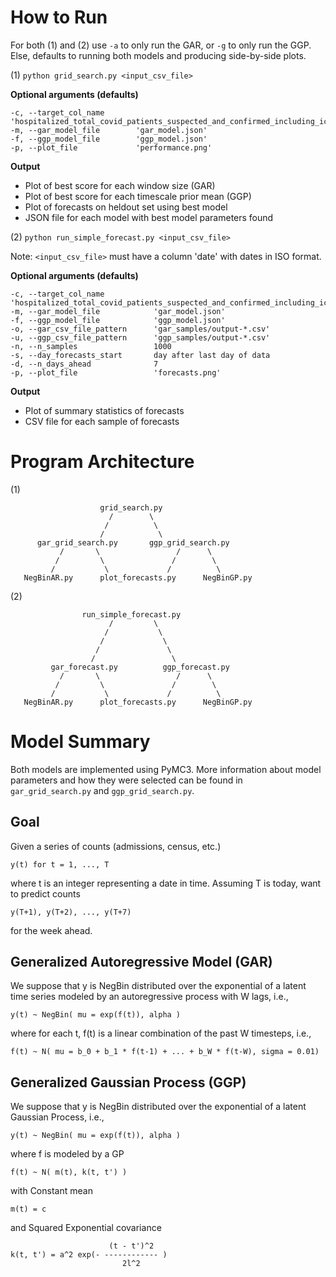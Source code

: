 How to Run
==========
For both (1) and (2)
    use `-a` to only run the GAR,
    or `-g` to only run the GGP.
Else, defaults to running both models and producing side-by-side plots.

(1) `python grid_search.py <input_csv_file>`

**Optional arguments (defaults)**

    -c, --target_col_name       'hospitalized_total_covid_patients_suspected_and_confirmed_including_icu'
    -m, --gar_model_file        'gar_model.json'
    -f, --ggp_model_file        'ggp_model.json'
    -p, --plot_file             'performance.png'

**Output**
* Plot of best score for each window size (GAR)
* Plot of best score for each timescale prior mean (GGP)
* Plot of forecasts on heldout set using best model
* JSON file for each model with best model parameters found

(2) `python run_simple_forecast.py <input_csv_file>`

Note: `<input_csv_file>` must have a column 'date' with dates in ISO format.

**Optional arguments (defaults)**

    -c, --target_col_name           'hospitalized_total_covid_patients_suspected_and_confirmed_including_icu'
    -m, --gar_model_file            'gar_model.json'
    -f, --ggp_model_file            'ggp_model.json'
    -o, --gar_csv_file_pattern      'gar_samples/output-*.csv'
    -u, --ggp_csv_file_pattern      'ggp_samples/output-*.csv'
    -n, --n_samples                 1000
    -s, --day_forecasts_start       day after last day of data
    -d, --n_days_ahead              7
    -p, --plot_file                 'forecasts.png'

**Output**
* Plot of summary statistics of forecasts
* CSV file for each sample of forecasts


Program Architecture
====================
(1)                 

                        grid_search.py
                          /        \
                         /          \
                        /            \
          gar_grid_search.py       ggp_grid_search.py
               /       \                 /      \
              /         \               /        \
             /           \             /          \
       NegBinAR.py      plot_forecasts.py      NegBinGP.py   


(2)             

                    run_simple_forecast.py
                          /         \
                         /           \
                        /             \
                       /               \
                      /                 \
             gar_forecast.py          ggp_forecast.py
               /       \                 /      \
              /         \               /        \
             /           \             /          \
       NegBinAR.py      plot_forecasts.py      NegBinGP.py                 

Model Summary
=============
Both models are implemented using PyMC3.
More information about model parameters and how they were selected can be
found in `gar_grid_search.py` and `ggp_grid_search.py`.

Goal
----
Given a series of counts (admissions, census, etc.)
    
    y(t) for t = 1, ..., T
where t is an integer representing a date in time.
Assuming T is today, want to predict counts
    
    y(T+1), y(T+2), ..., y(T+7)
for the week ahead.

Generalized Autoregressive Model (GAR)
--------------------------------------
We suppose that y is NegBin distributed over the exponential of a latent
time series modeled by an autoregressive process with W lags, i.e.,

    y(t) ~ NegBin( mu = exp(f(t)), alpha )
where for each t, f(t) is a linear combination of the past W timesteps, i.e.,
 
    f(t) ~ N( mu = b_0 + b_1 * f(t-1) + ... + b_W * f(t-W), sigma = 0.01)

Generalized Gaussian Process (GGP)
----------------------------------
We suppose that y is NegBin distributed over the exponential of a latent
Gaussian Process, i.e.,
    
    y(t) ~ NegBin( mu = exp(f(t)), alpha )
where f is modeled by a GP
    
    f(t) ~ N( m(t), k(t, t') )
with Constant mean
    
    m(t) = c
and Squared Exponential covariance
    
                          (t - t')^2
    k(t, t') = a^2 exp(- ------------ )
                             2l^2




